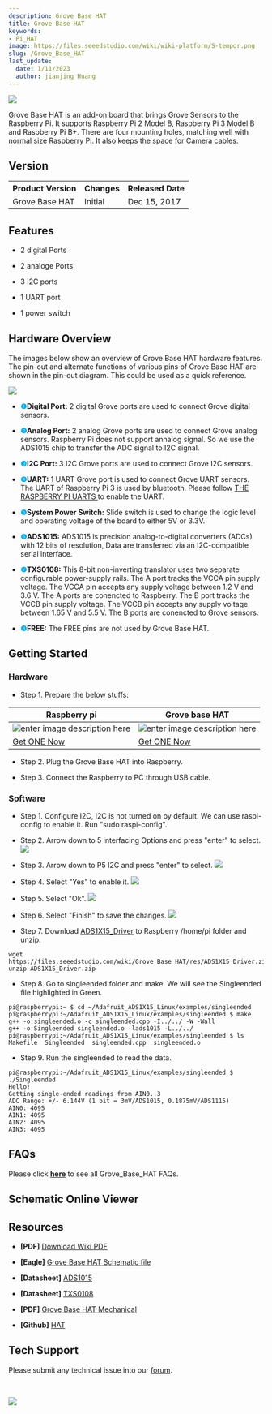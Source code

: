 ```yaml
---
description: Grove Base HAT
title: Grove Base HAT
keywords:
- Pi_HAT
image: https://files.seeedstudio.com/wiki/wiki-platform/S-tempor.png
slug: /Grove_Base_HAT
last_update:
  date: 1/11/2023
  author: jianjing Huang
---
```


![](https://files.seeedstudio.com/wiki/Grove_Base_HAT/img/Grove%20Base%20HAT.JPG)

Grove Base HAT is an add-on board that brings Grove Sensors to the Raspberry Pi. It supports Raspberry Pi 2 Model B, Raspberry Pi 3 Model B and Raspberry Pi B+. There are four mounting holes, matching well with normal size Raspberry Pi. It also keeps the space for Camera cables.

## Version

<table className="tg">
  <tbody><tr>
      <th className="tg-yw4l">Product Version</th>
      <th className="tg-yw42">Changes</th>
      <th className="tg-yw4l">Released Date</th>
    </tr>
    <tr>
      <td className="tg-4eph">Grove Base HAT</td>
      <td className="tg-4eph">Initial</td>
      <td className="tg-b7b8">Dec 15, 2017</td>
    </tr>
  </tbody></table>

## Features

* 2 digital Ports

* 2 analoge Ports
* 3 I2C ports
* 1 UART port
* 1 power switch

## Hardware Overview

The images below show an overview of Grove Base HAT hardware features. The pin-out and alternate functions of various pins of Grove Base HAT are shown in the pin-out diagram. This could be used as a quick reference.

![](https://files.seeedstudio.com/wiki/Grove_Base_HAT/img/Hardware_overview.jpg)

* **<font face size={5} font color="00b0f0">❶</font>Digital Port:**
2 digital Grove ports are used to connect Grove digital sensors.

* **<font face size={5} font color="00b0f0">❷</font>Analog Port:**
2 analog Grove ports are used to connect Grove analog sensors. Raspberry Pi does not support annalog signal. So we use the ADS1015 chip to transfer the ADC signal to I2C signal.

* **<font face size={5} font color="00b0f0">❸</font>I2C Port:**
3 I2C Grove ports are used to connect Grove I2C sensors.

* **<font face size={5} font color="00b0f0">❹</font>UART:**
1 UART Grove port is used to connect Grove UART sensors. The UART of Raspberry Pi 3 is used by bluetooth. Please follow [THE RASPBERRY PI UARTS
](https://www.raspberrypi.org/documentation/configuration/uart.md) to enable the UART.

* **<font face size={5} font color="00b0f0">❺</font>System Power Switch:**
Slide switch is used to change the logic level and operating voltage of the board to either 5V or 3.3V.

* **<font face size={5} font color="00b0f0">❻</font>ADS1015:**
 ADS1015 is precision analog-to-digital converters (ADCs) with 12 bits of resolution, Data are transferred via an I2C-compatible serial interface.

* **<font face size={5} font color="00b0f0">❼</font>TXS0108:**
This 8-bit non-inverting translator uses two separate configurable power-supply rails. The A port tracks the VCCA pin supply voltage. The VCCA pin accepts any supply voltage between 1.2 V and 3.6 V. The A ports are conencted to Raspberry. The B port tracks the VCCB pin supply voltage. The VCCB pin accepts any supply voltage between 1.65 V and 5.5 V. The B ports are conencted to Grove sensors.

* **<font face size={5} font color="00b0f0">❽</font>FREE:**
The FREE pins are not used by Grove Base HAT.

## Getting Started

### Hardware

* Step 1. Prepare the below stuffs:

| Raspberry pi | Grove base HAT |
|--------------|-------------|
|![enter image description here](https://files.seeedstudio.com/wiki/Grove_Ultrasonic_Ranger/img/rasp.jpg)|![enter image description here](https://files.seeedstudio.com/wiki/Grove_Base_HAT/img/Grove%20Base%20HAT_s.JPG)|
|[Get ONE Now](https://www.seeedstudio.com/Raspberry-Pi-3-Model-B-p-2625.html)|[Get ONE Now](https://www.seeedstudio.com/Raspberry-Pi-3-Model-B-p-2625.html)|

* Step 2. Plug the Grove Base HAT into Raspberry.

* Step 3. Connect the Raspberry to PC through USB cable.

### Software

* Step 1. Configure I2C, I2C is not turned on by default. We can use raspi-config to enable it. Run "sudo raspi-config".

* Step 2. Arrow down to 5 interfacing Options and press "enter" to select.
![](https://files.seeedstudio.com/wiki/Grove_Base_HAT/img/enable_i2C.1.png)

* Step 3. Arrow down to P5 I2C and press "enter" to select.
![](https://files.seeedstudio.com/wiki/Grove_Base_HAT/img/enable_i2C.2.png)

* Step 4. Select "Yes" to enable it.
![](https://files.seeedstudio.com/wiki/Grove_Base_HAT/img/enable_i2C.3.png)

* Step 5. Select "Ok".
![](https://files.seeedstudio.com/wiki/Grove_Base_HAT/img/enable_i2C.4.png)

* Step 6. Select "Finish" to save the changes.
![](https://files.seeedstudio.com/wiki/Grove_Base_HAT/img/enable_i2C.5.png)

* Step 7. Download [ADS1X15_Driver](https://files.seeedstudio.com/wiki/Grove_Base_HAT/res/ADS1X15_Driver.zip) to Raspberry /home/pi folder and unzip.

```
wget https://files.seeedstudio.com/wiki/Grove_Base_HAT/res/ADS1X15_Driver.zip
unzip ADS1X15_Driver.zip
```

* Step 8. Go to singleended folder and make. We will see the Singleended file highlighted in Green.

```
pi@raspberrypi:~ $ cd ~/Adafruit_ADS1X15_Linux/examples/singleended
pi@raspberrypi:~/Adafruit_ADS1X15_Linux/examples/singleended $ make
g++ -o singleended.o -c singleended.cpp -I../../ -W -Wall
g++ -o Singleended singleended.o -lads1015 -L../../
pi@raspberrypi:~/Adafruit_ADS1X15_Linux/examples/singleended $ ls
Makefile  Singleended  singleended.cpp  singleended.o

```

* Step 9. Run the singleended to read the data.

```
pi@raspberrypi:~/Adafruit_ADS1X15_Linux/examples/singleended $ ./Singleended
Hello!
Getting single-ended readings from AIN0..3
ADC Range: +/- 6.144V (1 bit = 3mV/ADS1015, 0.1875mV/ADS1115)
AIN0: 4095
AIN1: 4095
AIN2: 4095
AIN3: 4095
```

## FAQs

Please click **[here](http://support.seeedstudio.com/knowledgebase/articles/1831468-grove-base-hat-sku-tbd)** to see all Grove_Base_HAT FAQs.

## Schematic Online Viewer

<div className="altium-ecad-viewer" data-project-src="https://files.seeedstudio.com/wiki/Grove_Base_HAT/res/Raspberry%20Pi%20Grove%20Base%20HAT.zip" style={{borderRadius: '0px 0px 4px 4px', height: 500, borderStyle: 'solid', borderWidth: 1, borderColor: 'rgb(241, 241, 241)', overflow: 'hidden', maxWidth: 1280, maxHeight: 700, boxSizing: 'border-box'}}>
</div>

## Resources

* **[PDF]** [Download Wiki PDF](https://files.seeedstudio.com/wiki/Grove_Base_HAT/res/Grove_Base_HAT.pdf)

* **[Eagle]** [Grove Base HAT Schematic file](https://files.seeedstudio.com/wiki/Grove_Base_HAT/res/Raspberry%20Pi%20Grove%20Base%20HAT.zip)
* **[Datasheet]** [ADS1015](https://files.seeedstudio.com/wiki/Grove_Base_HAT/res/ads1015.pdf)
* **[Datasheet]** [TXS0108](https://files.seeedstudio.com/wiki/Grove_Base_HAT/res/txs0108e.pdf)
* **[PDF]** [Grove Base HAT Mechanical](https://files.seeedstudio.com/wiki/Grove_Base_HAT/res/hat-board-mechanical.pdf)
* **[Github]** [HAT](https://github.com/raspberrypi/hats)

## Tech Support

Please submit any technical issue into our [forum](https://forum.seeedstudio.com/).
<div>
  <br /><p style={{textAlign: 'center'}}><a href="https://www.seeedstudio.com/act-4.html?utm_source=wiki&utm_medium=wikibanner&utm_campaign=newproducts" target="_blank"><img src="https://files.seeedstudio.com/wiki/Wiki_Banner/new_product.jpg" /></a></p>
</div>
